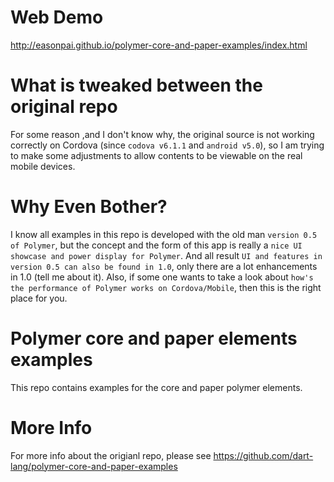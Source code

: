 Web Demo
========================================
http://easonpai.github.io/polymer-core-and-paper-examples/index.html

What is tweaked between the original repo
========================================

For some reason ,and I don't know why, the original source is not working correctly on Cordova (since `codova v6.1.1` and `android v5.0`),
so I am trying to make some adjustments to allow contents to be viewable on the real mobile devices.

Why Even Bother?
========================================
I know all examples in this repo is developed with the old man `version 0.5 of Polymer`, but the concept and the form of this app is really a `nice UI showcase and power display for Polymer`. And all result `UI and features in version 0.5 can also be found in 1.0`, only there are a lot enhancements in 1.0 (tell me about it). Also, if some one wants to take a look about `how's the performance of Polymer works on Cordova/Mobile`, then this is the right place for you.

Polymer core and paper elements examples
========================================

This repo contains examples for the core and paper polymer elements.

More Info
========================================

For more info about the origianl repo, 
please see https://github.com/dart-lang/polymer-core-and-paper-examples

